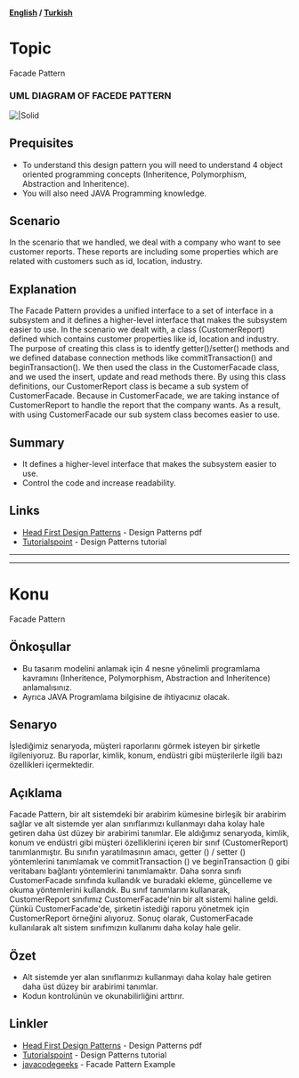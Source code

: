 #### [English](#topic) / [Turkish](#konu)
# Topic

Facade Pattern

### UML DIAGRAM OF FACEDE PATTERN

![|Solid](https://raw.githubusercontent.com/incubationhub/jee.oop/master/com.ihub.jee.oop/dp/structural/facade/images/facedeUML.PNG)

## Prequisites

* To understand this design pattern you will need to understand 4 object oriented programming concepts (Inheritence, Polymorphism, Abstraction and Inheritence). 
* You will also need JAVA Programming knowledge.

## Scenario

In the scenario that we handled, we deal with a company who want to see customer reports. These reports are including some properties which are related with customers such as id, location, industry. 

## Explanation

The Facade Pattern provides a unified interface to a set of interface in a subsystem and it defines a higher-level interface that makes the subsystem easier to use.
In the scenario we dealt with, a class (CustomerReport) defined which contains customer properties like id, location and industry. The purpose of creating this class is to identfy getter()/setter() methods and we defined database connection methods like commitTransaction() and beginTransaction(). We then used the class in the CustomerFacade class, and we used the insert, update and read methods there. By using this class definitions, our CustomerReport class is became a sub system of CustomerFacade. Because in CustomerFacade, we are taking instance of CustomerReport to handle the report that the company wants. As a result, with using CustomerFacade our sub system class becomes easier to use.

## Summary

* It defines a higher-level interface that makes the subsystem easier to use.
* Control the code and increase readability.

## Links

* [Head First Design Patterns](https://github.com/kanastasov/Advanced-Java-Programming--First-Semeste-/blob/master/Design%20Patterns%20For%20Dummies%20%26%20HeadFirst/head%20first%20design%20patterns%20-%20ora%202004.pdf) - Design Patterns pdf
* [Tutorialspoint](https://www.tutorialspoint.com/design_pattern/builder_pattern.htm) - Design Patterns tutorial

---
---

# Konu

Facade Pattern

## Önkoşullar

* Bu tasarım modelini anlamak için 4 nesne yönelimli programlama kavramını (Inheritence, Polymorphism, Abstraction and Inheritence) anlamalısınız. 
* Ayrıca JAVA Programlama bilgisine de ihtiyacınız olacak.

## Senaryo

İşlediğimiz senaryoda, müşteri raporlarını görmek isteyen bir şirketle ilgileniyoruz. Bu raporlar, kimlik, konum, endüstri gibi müşterilerle ilgili bazı özellikleri içermektedir.

## Açıklama

Facade Pattern, bir alt sistemdeki bir arabirim kümesine birleşik bir arabirim sağlar ve alt sistemde yer alan sınıflarımızı kullanmayı daha kolay hale getiren daha üst düzey bir arabirimi tanımlar.
Ele aldığımız senaryoda, kimlik, konum ve endüstri gibi müşteri özelliklerini içeren bir sınıf (CustomerReport) tanımlanmıştır. Bu sınıfın yaratılmasının amacı, getter () / setter () yöntemlerini tanımlamak ve commitTransaction () ve beginTransaction () gibi veritabanı bağlantı yöntemlerini tanımlamaktır. Daha sonra sınıfı CustomerFacade sınıfında kullandık ve buradaki ekleme, güncelleme ve okuma yöntemlerini kullandık. Bu sınıf tanımlarını kullanarak, CustomerReport sınıfımız CustomerFacade'nin bir alt sistemi haline geldi. Çünkü CustomerFacade'de, şirketin istediği raporu yönetmek için CustomerReport örneğini alıyoruz. Sonuç olarak, CustomerFacade kullanılarak alt sistem sınıfımızın kullanımı daha kolay hale gelir.

## Özet

* Alt sistemde yer alan sınıflarımızı kullanmayı daha kolay hale getiren daha üst düzey bir arabirimi tanımlar.
* Kodun kontrolünün ve okunabilirliğini arttırır.

## Linkler

* [Head First Design Patterns](https://github.com/kanastasov/Advanced-Java-Programming--First-Semeste-/blob/master/Design%20Patterns%20For%20Dummies%20%26%20HeadFirst/head%20first%20design%20patterns%20-%20ora%202004.pdf) - Design Patterns pdf
* [Tutorialspoint](https://www.tutorialspoint.com/design_pattern/builder_pattern.htm) - Design Patterns tutorial
* [javacodegeeks](https://www.javacodegeeks.com/2015/09/facade-design-pattern.html) - Facade Pattern Example
